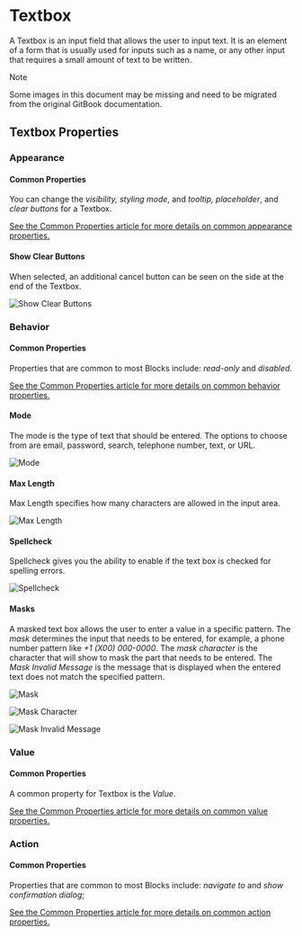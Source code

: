 # Textbox

A Textbox is an input field that allows the user to input text. It is an element of a form that is usually used for inputs such as a name, or any other input that requires a small amount of text to be written.

> [!NOTE]
> Some images in this document may be missing and need to be migrated from the original GitBook documentation.

## Textbox Properties

### Appearance

#### Common Properties

You can change the _visibility, styling mode_, and _tooltip, placeholder_, and _clear buttons_ for a Textbox.

[See the Common Properties article for more details on common appearance properties.](../common-properties.md#appearance)

#### Show Clear Buttons

When selected, an additional cancel button can be seen on the side at the end of the Textbox.

![Show Clear Buttons](../images/image-702.png)

### Behavior

#### Common Properties

Properties that are common to most Blocks include: _read-only_ and _disabled_.

[See the Common Properties article for more details on common behavior properties.](../common-properties.md#behavior)

#### Mode

The mode is the type of text that should be entered. The options to choose from are email, password, search, telephone number, text, or URL.

![Mode](../images/image-1138.png)

#### Max Length

Max Length specifies how many characters are allowed in the input area.

![Max Length](../images/image-1106.png)

#### Spellcheck

Spellcheck gives you the ability to enable if the text box is checked for spelling errors.&#x20;

![Spellcheck](../images/image-1350.png)

#### Masks

A masked text box allows the user to enter a value in a specific pattern. The _mask_ determines the input that needs to be entered, for example, a phone number pattern like _+1 (X00) 000-0000_. The _mask character_ is the character that will show to mask the part that needs to be entered. The _Mask Invalid Message_ is the message that is displayed when the entered text does not match the specified pattern.

![Mask](../images/image-1419.png)

![Mask Character](../images/image-1128.png)

![Mask Invalid Message](../images/image-1334.png)

### Value

#### Common Properties

A common property for Textbox is the _Value_.

[See the Common Properties article for more details on common value properties.](../common-properties.md#behavior-1)

### Action

#### Common Properties

Properties that are common to most Blocks include: _navigate to_ and _show confirmation dialog_;

[See the Common Properties article for more details on common action properties.](../common-properties.md#action)
